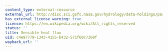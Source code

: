 ```yaml
---
content_type: external-resource
external_url: http://disc.sci.gsfc.nasa.gov/hydrology/data-holdings/parameters/sensible_heat_flux.shtml
has_external_license_warning: true
license: https://en.wikipedia.org/wiki/All_rights_reserved
status: ''
title: Sensible heat flux
uid: c4e97779-1343-4155-b432-571f60c7368f
wayback_url: ''
---
```

